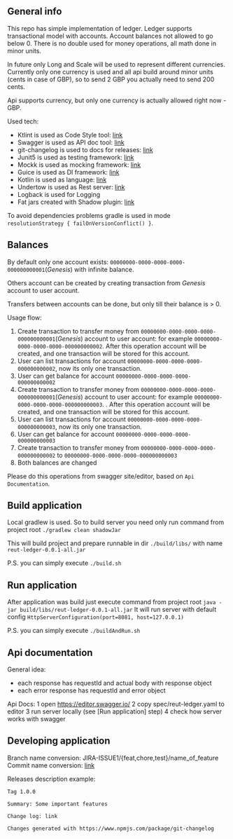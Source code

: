 ## General info
This repo has simple implementation of ledger.
Ledger supports transactional model with accounts. Account balances not allowed to go below 0.
There is no double used for money operations, all math done in minor units.

In future only Long and Scale will be used to represent different
currencies. Currently only one currency is used and all api build around minor units (cents in case of GBP), so to send 
2 GBP you actually need to send 200 cents.

Api supports currency, but only one currency is actually allowed right now - GBP.

Used tech:
- Ktlint is used as Code Style tool: [link](https://ktlint.github.io/)
- Swagger is used as API doc tool: [link](https://swagger.io/specification/)
- git-changelog is used to docs for releases: [link](https://www.npmjs.com/package/git-changelog)
- Junit5 is used as testing framework: [link](https://junit.org/junit5/docs/current/user-guide/#overview-what-is-junit-5)
- Mockk is used as mocking framework: [link](https://github.com/mockk/mockk)
- Guice is used as DI framework: [link](https://github.com/google/guice)
- Kotlin is used as language: [link](https://kotlinlang.org/)
- Undertow is used as Rest server: [link](http://undertow.io/)
- Logback is used for Logging
- Fat jars created with Shadow plugin: [link](https://github.com/johnrengelman/shadow)

To avoid dependencies problems gradle is used in mode `resolutionStrategy { failOnVersionConflict() }`.

## Balances
By default only one account exists: `00000000-0000-0000-0000-000000000001`(*Genesis*) with infinite balance.

Others account can be created by creating transaction from *Genesis* account to user account.

Transfers between accounts can be done, but only till their balance is > 0.

Usage flow:
1. Create transaction to transfer money from `00000000-0000-0000-0000-000000000001`(*Genesis*) account to user account: for example `00000000-0000-0000-0000-000000000002`. After this operation
 account will be created, and one transaction will be stored for this account. 
2. User can list transactions for account `00000000-0000-0000-0000-000000000002`, now its only one transaction.
3. User can get balance for account `00000000-0000-0000-0000-000000000002`
4. Create transaction to transfer money from `00000000-0000-0000-0000-000000000001`(*Genesis*) account to user account: for example `00000000-0000-0000-0000-000000000003`. . After this operation
account will be created, and one transaction will be stored for this account.
5. User can list transactions for account `00000000-0000-0000-0000-000000000003`, now its only one transaction.
6. User can get balance for account `00000000-0000-0000-0000-000000000003`
7. Create transaction to transfer money from `00000000-0000-0000-0000-000000000002` to `00000000-0000-0000-0000-000000000003`
8. Both balances are changed

Please do this operations from swagger site/editor, based on `Api Documentation`.

## Build application
Local gradlew is used. So to build server you need only run command from project root
`./gradlew clean shadowJar`

This will build project and prepare runnable in dir `./build/libs/` with name `reut-ledger-0.0.1-all.jar`

P.S. you can simply execute `./build.sh`

## Run application
After application was build just execute command from project root
`java -jar build/libs/reut-ledger-0.0.1-all.jar`
It will run server with default config `HttpServerConfiguration(port=8081, host=127.0.0.1)` 

P.S. you can simply execute `./buildAndRun.sh`

## Api documentation
General idea:
 - each response has requestId and actual body with response object
 - each error response has requestId and error object

Api Docs: 
 1 open https://editor.swagger.io/
 2 copy spec/reut-ledger.yaml to editor
 3 run server locally (see [Run application] step)
 4 check how server works with swagger
 
## Developing application
Branch name conversion: JIRA-ISSUE1/{feat,chore,test}/name_of_feature
Commit name conversion: [link](https://gist.github.com/stephenparish/9941e89d80e2bc58a153#format-of-the-commit-message)

Releases description example:

```
Tag 1.0.0

Summary: Some important features

Change log: link

Changes generated with https://www.npmjs.com/package/git-changelog
```

